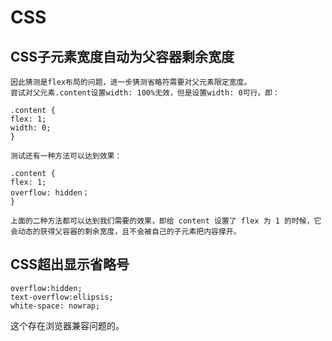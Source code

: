 # CSS

## CSS子元素宽度自动为父容器剩余宽度

``` 
因此猜测是flex布局的问题，进一步猜测省略符需要对父元素限定宽度。
尝试对父元素.content设置width: 100%无效，但是设置width: 0可行。即：

.content {
flex: 1;
width: 0;
}

测试还有一种方法可以达到效果：

.content {
flex: 1;
overflow: hidden；
}

上面的二种方法都可以达到我们需要的效果，即给 content 设置了 flex 为 1 的时候，它会动态的获得父容器的剩余宽度，且不会被自己的子元素把内容撑开。

```

## CSS超出显示省略号

``` 
overflow:hidden;
text-overflow:ellipsis;
white-space: nowrap;
```

这个存在浏览器兼容问题的。
